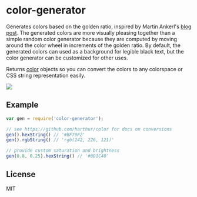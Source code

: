 # color-generator

Generates colors based on the golden ratio, inspired by Martin Ankerl's 
[blog post](http://martin.ankerl.com/2009/12/09/how-to-create-random-colors-programmatically/).
The generated colors are more visually pleasing together than a simple random color generator because
they are computed by moving around the color wheel in increments of the golden ratio. 
By default, the generated colors can used as a background for legible black text, 
but the color generator can be customized for other uses.

Returns [color](https://github.com/harthur/color) objects so you can convert the colors to any colorspace
or CSS string representation easily.

![](https://cloud.githubusercontent.com/assets/19409/2978870/21869258-dbc0-11e3-8a28-38061bbe7dcc.png)

## Example

```javascript
var gen = require('color-generator');

// see https://github.com/harthur/color for docs on conversions
gen().hexString() // '#BF79F2'
gen().rgbString() // 'rgb(242, 226, 121)'

// provide custom saturation and brightness
gen(0.8, 0.25).hexString() // '#0D1C40'
```

## License

MIT
